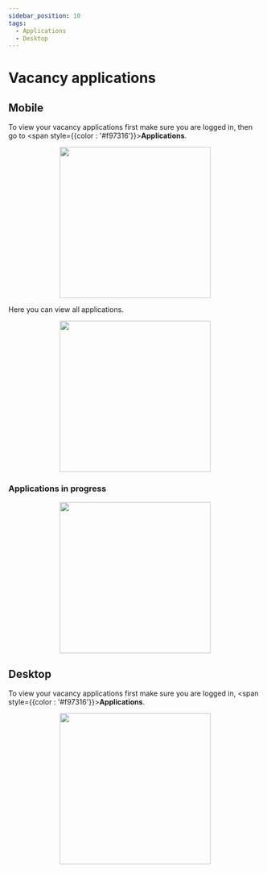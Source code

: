 ```yaml
---
sidebar_position: 10
tags:
  - Applications
  - Desktop
---
```


# Vacancy applications

## Mobile

To view your vacancy applications first make sure you are logged in, then go to <span style={{color : '#f97316'}}>**Applications**</span>.

<p align="center">
  <img src="/img/see-applications/applications.png" width="300" />
</p>

Here you can view all applications.

<p align="center">
  <img src="/img/see-applications/applications-2.png" width="300" />
</p>

### Applications in progress

<p align="center">
  <img src="/img/see-applications/applications-inprogress.png" width="300" />
</p>

## Desktop

To view your vacancy applications first make sure you are logged in, <span style={{color : '#f97316'}}>**Applications**</span>.

<p align="center">
  <img src="/img/see-applications/applications-desktop.png" width="300" />
</p>
